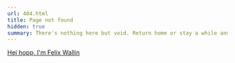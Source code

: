 ```yaml
---
url: 404.html
title: Page not found
hidden: true
summary: There's nothing here but void. Return home or stay a while and enjoy the emptiness.
---
```


[Hej hopp, I'm Felix Wallin](/ "Return Home")
